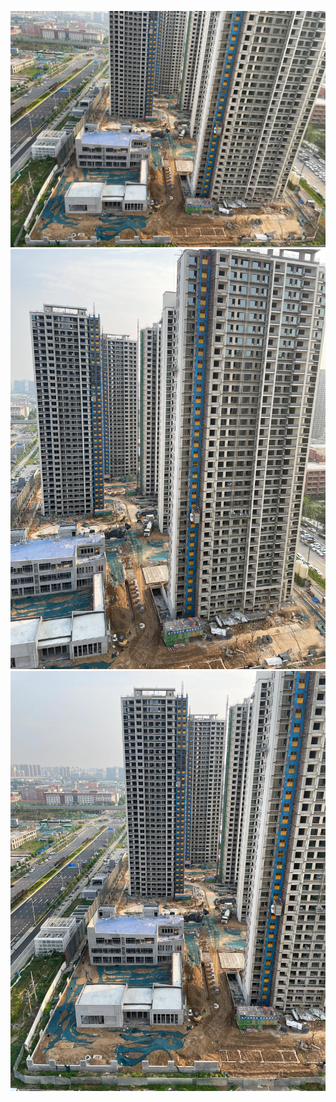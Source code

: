 ![微信图片_20240701172135](https://github.com/squid-Xu/picx-images-hosting/raw/master/20240701/微信图片_20240701172135.60u47iah67.webp)
![微信图片_20240701172129](https://github.com/squid-Xu/picx-images-hosting/raw/master/20240701/微信图片_20240701172129.6m3rtt4xfv.webp)
![微信图片_20240701172119](https://github.com/squid-Xu/picx-images-hosting/raw/master/20240701/微信图片_20240701172119.6m3rtt4xf2.webp)
